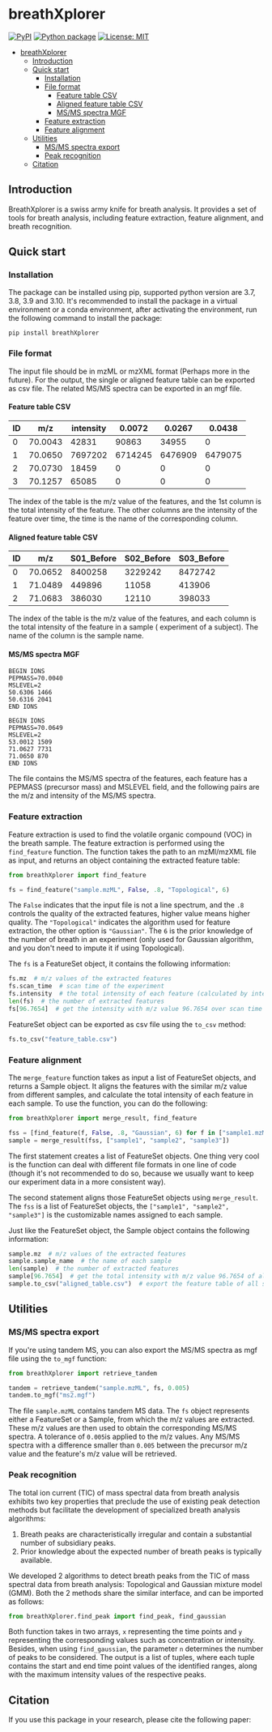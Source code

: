 # breathXplorer

[![PyPI](https://img.shields.io/pypi/pyversions/breathXplorer)](https://pypi.org/project/breathXplorer/)
[![Python package](https://github.com/wykswr/breathXplorer/actions/workflows/python-package.yml/badge.svg?branch=main)](https://github.com/wykswr/breathXplorer/actions/workflows/python-package.yml)
[![License: MIT](https://img.shields.io/badge/License-MIT-yellow.svg)](https://opensource.org/licenses/MIT)

<!-- TOC -->

* [breathXplorer](#breathxplorer)
    * [Introduction](#introduction)
    * [Quick start](#quick-start)
        * [Installation](#installation)
        * [File format](#file-format)
            * [Feature table CSV](#feature-table-csv)
            * [Aligned feature table CSV](#aligned-feature-table-csv)
            * [MS/MS spectra MGF](#msms-spectra-mgf)
        * [Feature extraction](#feature-extraction)
        * [Feature alignment](#feature-alignment)
    * [Utilities](#utilities)
        * [MS/MS spectra export](#msms-spectra-export)
        * [Peak recognition](#peak-recognition)
    * [Citation](#citation)

<!-- TOC -->

## Introduction

BreathXplorer is a swiss army knife for breath analysis. It provides a set of tools for breath analysis, including
feature extraction, feature alignment, and breath recognition.

## Quick start

### Installation

The package can be installed using pip, supported python version are 3.7, 3.8, 3.9 and 3.10.
It's recommended to install the package in a virtual environment or a conda environment,
after activating the environment, run the following command to install the package:

`pip install breathXplorer`

### File format

The input file should be in mzML or mzXML format (Perhaps more in the future). For the output,
the single or aligned feature table can be exported as csv file.
The related MS/MS spectra can be exported in an mgf file.

#### Feature table CSV

| ID | m/z     | intensity | 0.0072  | 0.0267  | 0.0438  |
|----|---------|-----------|---------|---------|---------|
| 0  | 70.0043 | 42831     | 90863   | 34955   | 0       |
| 1  | 70.0650 | 7697202   | 6714245 | 6476909 | 6479075 |
| 2  | 70.0730 | 18459     | 0       | 0       | 0       |
| 3  | 70.1257 | 65085     | 0       | 0       | 0       |

The index of the table is the m/z value of the features, and the 1st column is the total intensity of the feature.
The other columns are the intensity of the feature over time, the time is the name of the corresponding column.

#### Aligned feature table CSV

| ID | m/z     | S01_Before | S02_Before | S03_Before |
|----|---------|------------|------------|------------|
| 0  | 70.0652 | 8400258    | 3229242    | 8472742    |
| 1  | 71.0489 | 449896     | 11058      | 413906     |
| 2  | 71.0683 | 386030     | 12110      | 398033     |

The index of the table is the m/z value of the features, and each column is the total intensity of the feature in a
sample (
experiment of a subject). The name of the column is the sample name.

#### MS/MS spectra MGF

```
BEGIN IONS
PEPMASS=70.0040
MSLEVEL=2
50.6306 1466
50.6316 2041
END IONS

BEGIN IONS
PEPMASS=70.0649
MSLEVEL=2
53.0012 1509
71.0627 7731
71.0650 870
END IONS
```

The file contains the MS/MS spectra of the features, each feature has a PEPMASS (precursor mass) and MSLEVEL field, and
the following
pairs are the m/z and intensity of the MS/MS spectra.

### Feature extraction

Feature extraction is used to find the volatile organic compound (VOC) in the breath sample.
The feature extraction is performed using the `find_feature` function. The function takes the path to an mzMl/mzXML file
as input, and returns an object containing the extracted feature table:

```python
from breathXplorer import find_feature

fs = find_feature("sample.mzML", False, .8, "Topological", 6)
```

The `False` indicates that the input file is not a line spectrum, and the `.8` controls the quality of the extracted
features, higher value means higher quality. The `"Topological"` indicates the algorithm used for feature extraction,
the other option is `"Gaussian"`. The `6` is the prior knowledge of the number of breath in an experiment (only used
for Gaussian algorithm, and you don't need to impute it if using Topological).

The `fs` is a FeatureSet object, it contains the following information:

```python
fs.mz  # m/z values of the extracted features
fs.scan_time  # scan time of the experiment
fs.intensity  # the total intensity of each feature (calculated by integrating the intensity over scan time)
len(fs)  # the number of extracted features
fs[96.7654]  # get the intensity with m/z value 96.7654 over scan time
```

FeatureSet object can be exported as csv file using the `to_csv` method:

```python
fs.to_csv("feature_table.csv")
```

### Feature alignment

The `merge_feature` function takes as input a list of FeatureSet objects, and returns a Sample object. It aligns the
features with the similar m/z value from different samples, and calculate the total intensity of each feature in each
sample. To use the function, you can do the following:

```python
from breathXplorer import merge_result, find_feature

fss = [find_feature(f, False, .8, "Gaussian", 6) for f in ["sample1.mzML", "sample2.mzXML", "sample3.mzML"]]
sample = merge_result(fss, ["sample1", "sample2", "sample3"])
```

The first statement creates a list of FeatureSet objects.
One thing very cool is the function can deal with different file formats in one line of code (though it's not
recommended to do so, because we usually want to keep our experiment data in a more consistent way).

The second statement aligns those FeatureSet objects using `merge_result`.
The `fss` is a list of FeatureSet objects, the `["sample1", "sample2", "sample3"]` is the customizable names assigned
to each sample.

Just like the FeatureSet object, the Sample object contains the following information:

```python
sample.mz  # m/z values of the extracted features
sample.sample_name  # the name of each sample
len(sample)  # the number of extracted features
sample[96.7654]  # get the total intensity with m/z value 96.7654 of all samples
sample.to_csv("aligned_table.csv")  # export the feature table of all samples as csv file
```

## Utilities

### MS/MS spectra export

If you're using tandem MS, you can also export the MS/MS spectra as mgf file using the `to_mgf` function:

```python
from breathXplorer import retrieve_tandem

tandem = retrieve_tandem("sample.mzML", fs, 0.005)
tandem.to_mgf("ms2.mgf")
```

The file `sample.mzML` contains tandem MS data. The `fs` object represents either a FeatureSet or a Sample, from which
the m/z values are extracted. These m/z values are then used to obtain the corresponding MS/MS spectra. A tolerance
of `0.005`is applied to the m/z values. Any MS/MS spectra with a difference smaller than `0.005` between the precursor
m/z value and the feature's m/z value will be retrieved.

### Peak recognition

The total ion current (TIC) of mass spectral data from breath analysis exhibits two key properties that preclude the use
of existing peak detection methods but facilitate the development of specialized breath analysis algorithms:

1. Breath peaks are characteristically irregular and contain a substantial number of subsidiary peaks.
2. Prior knowledge about the expected number of breath peaks is typically available.

We developed 2 algorithms to detect breath peaks from the TIC of mass spectral data from breath analysis: Topological
and
Gaussian mixture model (GMM). Both the 2 methods share the similar interface, and can be imported as follows:

```python
from breathXplorer.find_peak import find_peak, find_gaussian
```

Both function takes in two arrays, `x` representing the time points and `y` representing the corresponding values such
as
concentration or intensity. Besides, when using `find_gaussian`, the parameter `n` determines the number of peaks to be
considered. The output is a list of
tuples, where each tuple contains the start and end time point values of the identified ranges, along with the maximum
intensity values of the respective peaks.

## Citation

If you use this package in your research, please cite the following paper:

